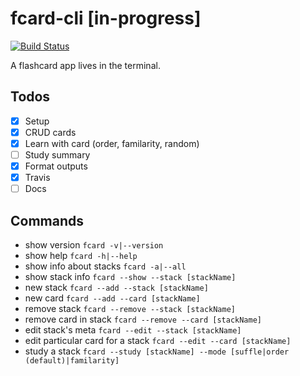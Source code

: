 # fcard-cli [in-progress]
[![Build Status](https://travis-ci.com/B3nnyL/flashcard-cli.svg?token=RUf6HBtiz9iZAUZjDB8Q&branch=master)](https://travis-ci.com/B3nnyL/flashcard-cli)

A flashcard app lives in the terminal.

## Todos
- [x] Setup
- [x] CRUD cards
- [x] Learn with card (order, familarity, random)
- [ ] Study summary
- [x] Format outputs
- [x] Travis
- [ ] Docs

## Commands
- show version
  `fcard -v|--version`
- show help
  `fcard -h|--help`
- show info about stacks
  `fcard -a|--all`
- show stack info
  `fcard --show --stack [stackName]`
- new stack
  `fcard --add --stack [stackName]`
- new card
  `fcard --add --card [stackName]`
- remove stack
  `fcard --remove --stack [stackName]`
- remove card in stack
  `fcard --remove --card [stackName]`
- edit stack's meta
  `fcard --edit --stack [stackName]`
- edit particular card for a stack
  `fcard --edit --card [stackName]`
- study a stack
  `fcard --study [stackName] --mode [suffle|order (default)|familarity]`

